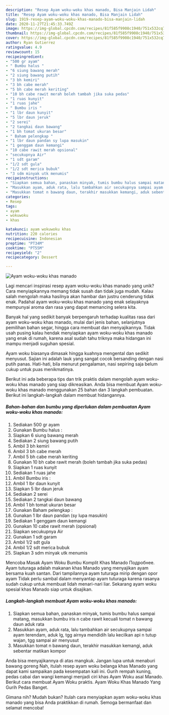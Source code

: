 ```yaml
---
description: "Resep Ayam woku-woku khas manado, Bisa Manjain Lidah"
title: "Resep Ayam woku-woku khas manado, Bisa Manjain Lidah"
slug: 1919-resep-ayam-woku-woku-khas-manado-bisa-manjain-lidah
date: 2020-11-27T21:45:33.749Z
image: https://img-global.cpcdn.com/recipes/81f585f9908c1940/751x532cq70/ayam-woku-woku-khas-manado-foto-resep-utama.jpg
thumbnail: https://img-global.cpcdn.com/recipes/81f585f9908c1940/751x532cq70/ayam-woku-woku-khas-manado-foto-resep-utama.jpg
cover: https://img-global.cpcdn.com/recipes/81f585f9908c1940/751x532cq70/ayam-woku-woku-khas-manado-foto-resep-utama.jpg
author: Ryan Gutierrez
ratingvalue: 4.9
reviewcount: 15
recipeingredient:
- "500 gr ayam"
- " Bumbu halus "
- "6 siung bawang merah"
- "2 siung bawang putih"
- "3 bh kemiri"
- "3 bh cabe merah"
- "5 bh cabe merah keriting"
- "10 bh cabe rawit merah boleh tambah jika suka pedas"
- "1 ruas kunyit"
- "1 ruas jahe"
- " Bumbu iris "
- "1 lbr daun kunyit"
- "5 lbr daun jeruk"
- "2 serei"
- "2 tangkai daun bawang"
- "1 bh tomat ukuran besar"
- " Baham pelengkap "
- "1 lbr daun pandan sy lupa masukin"
- "1 genggam daun kemangi"
- "10 cabe rawit merah opsional"
- "secukupnya Air"
- "1 sdt garam"
- "1/2 sdt gula"
- "1/2 sdt merica bubuk"
- "3 sdm minyak utk menumis"
recipeinstructions:
- "Siapkan semua bahan, panaskan minyak, tumis bumbu halus sampai matang, masukkan bumbu iris n cabe rawit kecuali tomat n bawang daun aduk rata"
- "Masukkan ayam, aduk rata, lalu tambahkan air secukupnya sampai ayam terendam, aduk lg, tgg airnya mendidih lalu kecilkan api n tutup wajan, tgg sampai air menyusut"
- "Masukkan tomat n bawang daun, terakhir masukkan kemangi, aduk sebentar matikan kompor"
categories:
- Resep
tags:
- ayam
- wokuwoku
- khas

katakunci: ayam wokuwoku khas 
nutrition: 220 calories
recipecuisine: Indonesian
preptime: "PT34M"
cooktime: "PT55M"
recipeyield: "2"
recipecategory: Dessert

---
```



![Ayam woku-woku khas manado](https://img-global.cpcdn.com/recipes/81f585f9908c1940/751x532cq70/ayam-woku-woku-khas-manado-foto-resep-utama.jpg)

Lagi mencari inspirasi resep ayam woku-woku khas manado yang unik? Cara menyiapkannya memang tidak susah dan tidak juga mudah. Kalau salah mengolah maka hasilnya akan hambar dan justru cenderung tidak enak. Padahal ayam woku-woku khas manado yang enak selayaknya mempunyai aroma dan rasa yang dapat memancing selera kita.

Banyak hal yang sedikit banyak berpengaruh terhadap kualitas rasa dari ayam woku-woku khas manado, mulai dari jenis bahan, selanjutnya pemilihan bahan segar, hingga cara membuat dan menyajikannya. Tidak usah pusing kalau hendak menyiapkan ayam woku-woku khas manado yang enak di rumah, karena asal sudah tahu triknya maka hidangan ini mampu menjadi suguhan spesial.

Ayam woku biasanya dimasak hingga kuahnya mengental dan sedikit menyusut. Sajian ini adalah lauk yang sangat cocok bersanding dengan nasi putih panas. Hati-hati, bila menurut pengalaman, nasi sepiring saja belum cukup untuk puas menikmatinya.


Berikut ini ada beberapa tips dan trik praktis dalam mengolah ayam woku-woku khas manado yang siap dikreasikan. Anda bisa membuat Ayam woku-woku khas manado menggunakan 25 bahan dan 3 langkah pembuatan. Berikut ini langkah-langkah dalam membuat hidangannya.

<!--inarticleads1-->

##### Bahan-bahan dan bumbu yang diperlukan dalam pembuatan Ayam woku-woku khas manado:

1. Sediakan 500 gr ayam
1. Gunakan  Bumbu halus :
1. Siapkan 6 siung bawang merah
1. Sediakan 2 siung bawang putih
1. Ambil 3 bh kemiri
1. Ambil 3 bh cabe merah
1. Ambil 5 bh cabe merah keriting
1. Gunakan 10 bh cabe rawit merah (boleh tambah jika suka pedas)
1. Siapkan 1 ruas kunyit
1. Sediakan 1 ruas jahe
1. Ambil  Bumbu iris :
1. Ambil 1 lbr daun kunyit
1. Siapkan 5 lbr daun jeruk
1. Sediakan 2 serei
1. Sediakan 2 tangkai daun bawang
1. Ambil 1 bh tomat ukuran besar
1. Gunakan  Baham pelengkap :
1. Gunakan 1 lbr daun pandan (sy lupa masukin)
1. Sediakan 1 genggam daun kemangi
1. Gunakan 10 cabe rawit merah (opsional)
1. Siapkan secukupnya Air
1. Gunakan 1 sdt garam
1. Ambil 1/2 sdt gula
1. Ambil 1/2 sdt merica bubuk
1. Siapkan 3 sdm minyak utk menumis


Mencoba Masak Ayam Woku Bumbu Komplit Khas Manado Подробнее. Ayam tuturaga adalah makanan khas Manado yang menyajikan ayam bersama kuah santan. Dari tampilannya ayam tuturaga mirip dengan opor ayam Tidak perlu sambal dalam menyantap ayam tuturaga karena rasanya sudah cukup untuk membuat lidah menari-nari liar. Sekarang ayam woku spesial khas Manado siap untuk disajikan. 

<!--inarticleads2-->

##### Langkah-langkah membuat Ayam woku-woku khas manado:

1. Siapkan semua bahan, panaskan minyak, tumis bumbu halus sampai matang, masukkan bumbu iris n cabe rawit kecuali tomat n bawang daun aduk rata
1. Masukkan ayam, aduk rata, lalu tambahkan air secukupnya sampai ayam terendam, aduk lg, tgg airnya mendidih lalu kecilkan api n tutup wajan, tgg sampai air menyusut
1. Masukkan tomat n bawang daun, terakhir masukkan kemangi, aduk sebentar matikan kompor


Anda bisa menyajikannya di atas mangkuk. Jangan lupa untuk menaburi bawang goreng Nah, itulah resep ayam woku belanga khas Manado yang dapat kami sampaikan pada kesempatan kali ini. Gurih rempah kuning, pedas cabai dan wangi kemangi menjadi ciri khas Ayam Woku asal Manado. Berikut cara membuat Ayam Woku praktis. Ayam Woku Khas Manado Yang Gurih Pedas Banget. 

Gimana nih? Mudah bukan? Itulah cara menyiapkan ayam woku-woku khas manado yang bisa Anda praktikkan di rumah. Semoga bermanfaat dan selamat mencoba!

